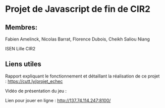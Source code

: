 # Projet de Javascript de fin de CIR2

## Membres:
Fabien Amelinck,
Nicolas Barrat,
Florence Dubois,
Cheikh Saliou Niang

ISEN Lille CIR2

## Liens utiles

Rapport expliquant le fonctionnement et détaillant la réalisation de ce projet : https://cutt.ly/projet_echec

Vidéo de présentation du jeu :

Lien pour jouer en ligne : http://137.74.114.247:8100/
